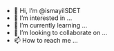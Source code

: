 - 👋 Hi, I’m @ismayilSDET
- 👀 I’m interested in ...
- 🌱 I’m currently learning ...
- 💞️ I’m looking to collaborate on ...
- 📫 How to reach me ...

<!---
ismayilSDET/ismayilSDET is a ✨ special ✨ repository because its `README.md` (this file) appears on your GitHub profile.
You can click the Preview link to take a look at your changes.
--->

